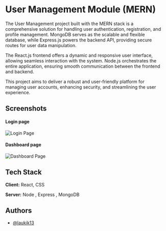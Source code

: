# User Management Module (MERN)

The User Management project built with the MERN stack is a comprehensive solution for handling user authentication, registration, and profile management. MongoDB serves as the scalable and flexible database, while Express.js powers the backend API, providing secure routes for user data manipulation. 

The React.js frontend offers a dynamic and responsive user interface, allowing seamless interaction with the system. Node.js orchestrates the entire application, ensuring smooth communication between the frontend and backend. 

This project aims to deliver a robust and user-friendly platform for managing user accounts, enhancing security, and streamlining the user experience.

## Screenshots

#### Login page

![Login Page](https://res.cloudinary.com/dciyhg0ue/image/upload/v1706076574/gitImage/p23hovwvzjpej7n9wcay.png)

#### Dashboard page

![Dashboard Page](https://res.cloudinary.com/dciyhg0ue/image/upload/v1706076771/gitImage/qhhvmsbtsu4mp4ita8m5.png)

## Tech Stack

**Client:** React, CSS

**Server:** Node , Express , MongoDB

## Authors

- [@laukik13](https://www.github.com/laukik13)
